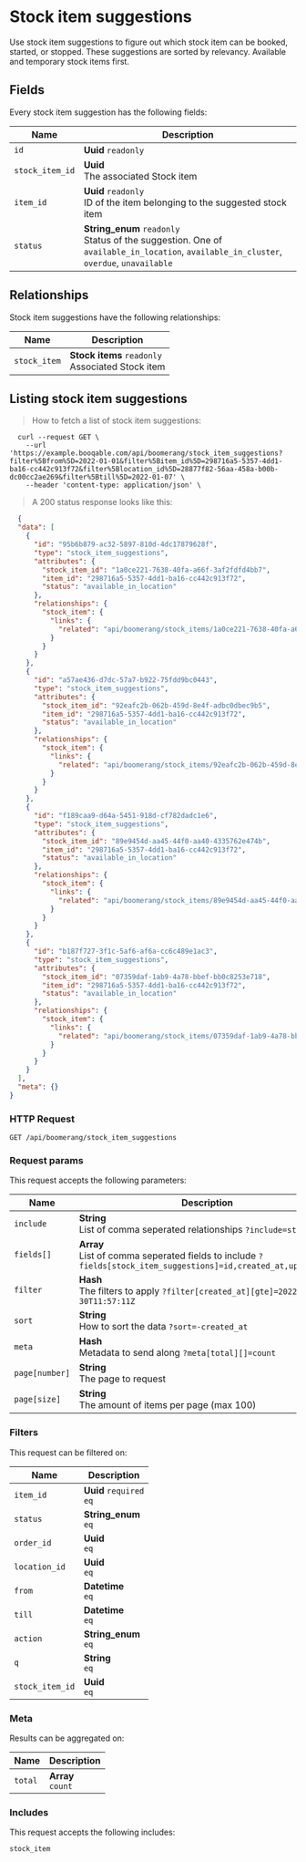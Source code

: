 # Stock item suggestions

Use stock item suggestions to figure out which stock item can be booked, started, or stopped. These suggestions are sorted by relevancy. Available and temporary stock items first.

## Fields
Every stock item suggestion has the following fields:

Name | Description
-- | --
`id` | **Uuid** `readonly`<br>
`stock_item_id` | **Uuid** <br>The associated Stock item
`item_id` | **Uuid** `readonly`<br>ID of the item belonging to the suggested stock item
`status` | **String_enum** `readonly`<br>Status of the suggestion. One of `available_in_location`, `available_in_cluster`, `overdue`, `unavailable`


## Relationships
Stock item suggestions have the following relationships:

Name | Description
-- | --
`stock_item` | **Stock items** `readonly`<br>Associated Stock item


## Listing stock item suggestions



> How to fetch a list of stock item suggestions:

```shell
  curl --request GET \
    --url 'https://example.booqable.com/api/boomerang/stock_item_suggestions?filter%5Bfrom%5D=2022-01-01&filter%5Bitem_id%5D=298716a5-5357-4dd1-ba16-cc442c913f72&filter%5Blocation_id%5D=28877f82-56aa-458a-b00b-dc00cc2ae269&filter%5Btill%5D=2022-01-07' \
    --header 'content-type: application/json' \
```

> A 200 status response looks like this:

```json
  {
  "data": [
    {
      "id": "95b6b879-ac32-5897-810d-4dc17879628f",
      "type": "stock_item_suggestions",
      "attributes": {
        "stock_item_id": "1a0ce221-7638-40fa-a66f-3af2fdfd4bb7",
        "item_id": "298716a5-5357-4dd1-ba16-cc442c913f72",
        "status": "available_in_location"
      },
      "relationships": {
        "stock_item": {
          "links": {
            "related": "api/boomerang/stock_items/1a0ce221-7638-40fa-a66f-3af2fdfd4bb7"
          }
        }
      }
    },
    {
      "id": "a57ae436-d7dc-57a7-b922-75fdd9bc0443",
      "type": "stock_item_suggestions",
      "attributes": {
        "stock_item_id": "92eafc2b-062b-459d-8e4f-adbc0dbec9b5",
        "item_id": "298716a5-5357-4dd1-ba16-cc442c913f72",
        "status": "available_in_location"
      },
      "relationships": {
        "stock_item": {
          "links": {
            "related": "api/boomerang/stock_items/92eafc2b-062b-459d-8e4f-adbc0dbec9b5"
          }
        }
      }
    },
    {
      "id": "f189caa9-d64a-5451-918d-cf782dadc1e6",
      "type": "stock_item_suggestions",
      "attributes": {
        "stock_item_id": "89e9454d-aa45-44f0-aa40-4335762e474b",
        "item_id": "298716a5-5357-4dd1-ba16-cc442c913f72",
        "status": "available_in_location"
      },
      "relationships": {
        "stock_item": {
          "links": {
            "related": "api/boomerang/stock_items/89e9454d-aa45-44f0-aa40-4335762e474b"
          }
        }
      }
    },
    {
      "id": "b187f727-3f1c-5af6-af6a-cc6c489e1ac3",
      "type": "stock_item_suggestions",
      "attributes": {
        "stock_item_id": "07359daf-1ab9-4a78-bbef-bb0c8253e718",
        "item_id": "298716a5-5357-4dd1-ba16-cc442c913f72",
        "status": "available_in_location"
      },
      "relationships": {
        "stock_item": {
          "links": {
            "related": "api/boomerang/stock_items/07359daf-1ab9-4a78-bbef-bb0c8253e718"
          }
        }
      }
    }
  ],
  "meta": {}
}
```

### HTTP Request

`GET /api/boomerang/stock_item_suggestions`

### Request params

This request accepts the following parameters:

Name | Description
-- | --
`include` | **String** <br>List of comma seperated relationships `?include=stock_item`
`fields[]` | **Array** <br>List of comma seperated fields to include `?fields[stock_item_suggestions]=id,created_at,updated_at`
`filter` | **Hash** <br>The filters to apply `?filter[created_at][gte]=2022-09-30T11:57:11Z`
`sort` | **String** <br>How to sort the data `?sort=-created_at`
`meta` | **Hash** <br>Metadata to send along `?meta[total][]=count`
`page[number]` | **String** <br>The page to request
`page[size]` | **String** <br>The amount of items per page (max 100)


### Filters

This request can be filtered on:

Name | Description
-- | --
`item_id` | **Uuid** `required`<br>`eq`
`status` | **String_enum** <br>`eq`
`order_id` | **Uuid** <br>`eq`
`location_id` | **Uuid** <br>`eq`
`from` | **Datetime** <br>`eq`
`till` | **Datetime** <br>`eq`
`action` | **String_enum** <br>`eq`
`q` | **String** <br>`eq`
`stock_item_id` | **Uuid** <br>`eq`


### Meta

Results can be aggregated on:

Name | Description
-- | --
`total` | **Array** <br>`count`


### Includes

This request accepts the following includes:

`stock_item`





